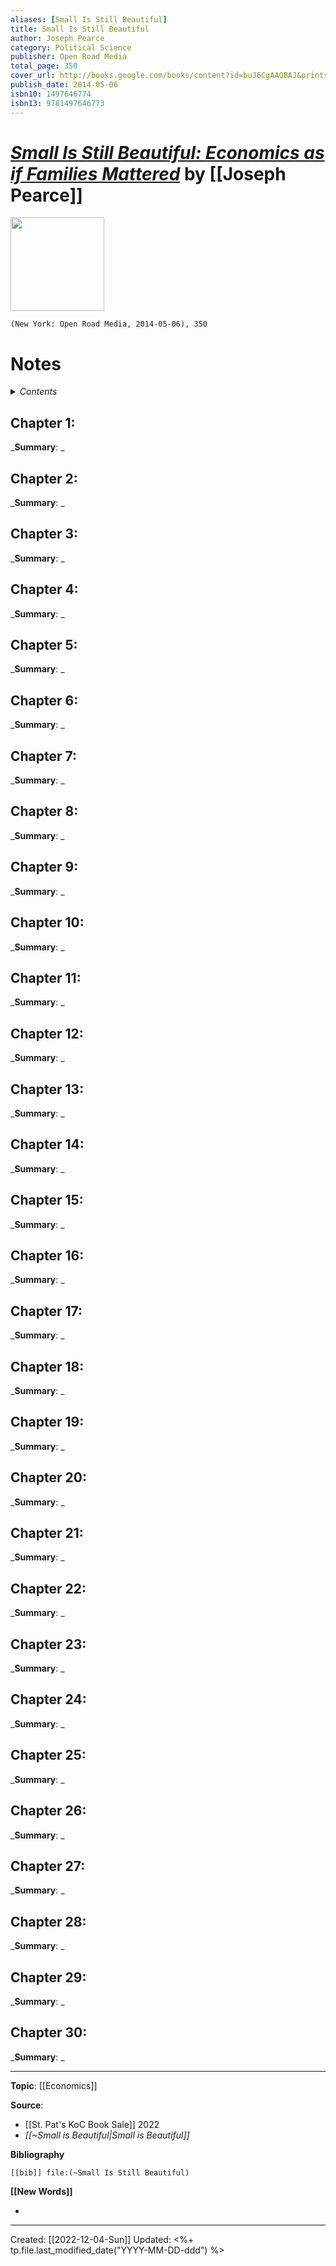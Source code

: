 ```yaml
---
aliases: [Small Is Still Beautiful]
title: Small Is Still Beautiful
author: Joseph Pearce
category: Political Science
publisher: Open Road Media
total_page: 350
cover_url: http://books.google.com/books/content?id=buJ6CgAAQBAJ&printsec=frontcover&img=1&zoom=1&edge=curl&source=gbs_api
publish_date: 2014-05-06
isbn10: 1497646774
isbn13: 9781497646773
---
```

# *[Small Is Still Beautiful: Economics as if Families Mattered](https://isi.org/isi-books/)* by [[Joseph Pearce]]

<img src="http://books.google.com/books/content?id=buJ6CgAAQBAJ&printsec=frontcover&img=1&zoom=1&edge=curl&source=gbs_api" width=150>

`(New York: Open Road Media, 2014-05-06), 350`


# Notes

<details>
 <summary><i>Contents</i></summary>
<!-- MarkdownTOC autolink="true" -->

<!-- /MarkdownTOC -->
</details>


## Chapter 1:
_**Summary**: _



## Chapter 2:
_**Summary**: _



## Chapter 3:
_**Summary**: _



## Chapter 4:
_**Summary**: _



## Chapter 5:
_**Summary**: _



## Chapter 6:
_**Summary**: _



## Chapter 7:
_**Summary**: _



## Chapter 8:
_**Summary**: _



## Chapter 9:
_**Summary**: _



## Chapter 10:
_**Summary**: _



## Chapter 11:
_**Summary**: _



## Chapter 12:
_**Summary**: _



## Chapter 13:
_**Summary**: _



## Chapter 14:
_**Summary**: _



## Chapter 15:
_**Summary**: _



## Chapter 16:
_**Summary**: _



## Chapter 17:
_**Summary**: _



## Chapter 18:
_**Summary**: _



## Chapter 19:
_**Summary**: _



## Chapter 20:
_**Summary**: _



## Chapter 21:
_**Summary**: _



## Chapter 22:
_**Summary**: _



## Chapter 23:
_**Summary**: _



## Chapter 24:
_**Summary**: _



## Chapter 25:
_**Summary**: _



## Chapter 26:
_**Summary**: _



## Chapter 27:
_**Summary**: _



## Chapter 28:
_**Summary**: _



## Chapter 29:
_**Summary**: _



## Chapter 30:
_**Summary**: _

--- 
**Topic**: [[Economics]]

**Source**: 
- [[St. Pat's KoC Book Sale]] 2022 
- *[[~Small is Beautiful|Small is Beautiful]]*

**Bibliography**

```query
[[bib]] file:(~Small Is Still Beautiful)
```
 

**[[New Words]]**

- 

---
Created: [[2022-12-04-Sun]]
Updated: <%+ tp.file.last_modified_date("YYYY-MM-DD-ddd") %>
